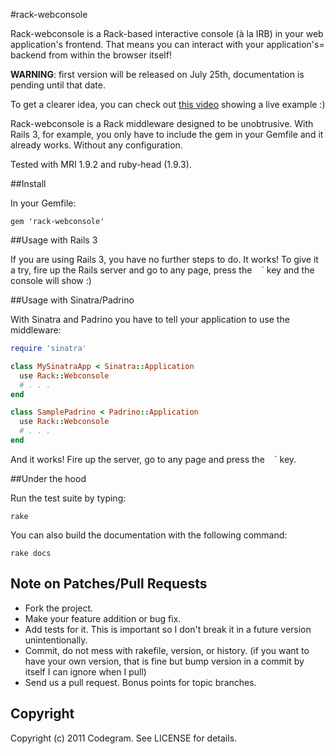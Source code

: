 #rack-webconsole

Rack-webconsole is a Rack-based interactive console (à la IRB) in your web
application's frontend. That means you can interact with your application's=
backend from within the browser itself!

**WARNING**: first version will be released on July 25th, documentation is
pending until that date.

To get a clearer idea, you can check out [this video](
http://youtu.be/yKK5J01Dqts?hd=1) showing a live example :)

Rack-webconsole is a Rack middleware designed to be unobtrusive. With Rails 3,
for example, you only have to include the gem in your Gemfile and it already
works. Without any configuration.

Tested with MRI 1.9.2 and ruby-head (1.9.3).

##Install

In your Gemfile:

    gem 'rack-webconsole'

##Usage with Rails 3

If you are using Rails 3, you have no further steps to do. It works! To give
it a try, fire up the Rails server and go to any page, press the ` ` ` key and
the console will show :)

##Usage with Sinatra/Padrino

With Sinatra and Padrino you have to tell your application to use the
middleware:

````ruby
require 'sinatra'

class MySinatraApp < Sinatra::Application
  use Rack::Webconsole
  # . . .
end
````

````ruby
class SamplePadrino < Padrino::Application
  use Rack::Webconsole
  # . . .
end
````

And it works! Fire up the server, go to any page and press the ` ` ` key.

##Under the hood

Run the test suite by typing:

    rake

You can also build the documentation with the following command:

    rake docs

## Note on Patches/Pull Requests

* Fork the project.
* Make your feature addition or bug fix.
* Add tests for it. This is important so I don't break it in a
  future version unintentionally.
* Commit, do not mess with rakefile, version, or history. (if you want to have your own version, that is fine but bump version in a commit by itself I can ignore when I pull)
* Send us a pull request. Bonus points for topic branches.

## Copyright

Copyright (c) 2011 Codegram. See LICENSE for details.


